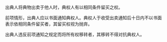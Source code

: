  出典人将典物出卖于他人时，典权人有以相同条件留买之权。

前项情形，出典人应以书面通知典权人。典权人于收受出卖通知后十日内不以书面表示依相同条件留买者，其留买权视为抛弃。

出典人违反前项通知之规定而将所有权移转者，其移转不得对抗典权人。